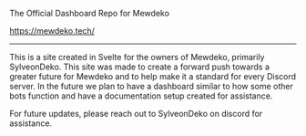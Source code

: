 The Official Dashboard Repo for Mewdeko

https://mewdeko.tech/

----


This is a site created in Svelte for the owners of Mewdeko, primarily SylveonDeko. This site was made to create a forward push towards a greater future for Mewdeko and to help make it a standard for every Discord server. In the future we plan to have a dashboard similar to how some other bots function and have a documentation setup created for assistance. 

For future updates, please reach out to SylveonDeko on discord for assistance.      
